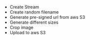 - Create Stream
- Create random filename
- Generate pre-signed url from aws S3
- Generate different sizes
- Crop image
- Upload to aws S3

